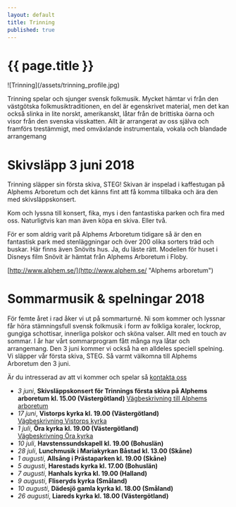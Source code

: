 ```yaml
---
layout: default
title: Trinning
published: true
---
```

<div>
  <h1 class="page-title">{{ page.title }}</h1>
</div>
![Trinning](/assets/trinning_profile.jpg)

Trinning spelar och sjunger svensk folkmusik. Mycket hämtar vi från den västgötska folkmusiktraditionen, en del är egenskrivet material, men det kan också slinka in lite norskt, amerikanskt, låtar från de brittiska öarna och visor från den svenska visskatten. Allt är arrangerat av oss själva och framförs trestämmigt, med omväxlande instrumentala, vokala och blandade arrangemang

# Skivsläpp 3 juni 2018
Trinning släpper sin första skiva, STEG!
Skivan är inspelad i kaffestugan på Alphems Arboretum och det känns fint att få komma tillbaka och ära den med skivsläppskonsert.

Kom och lyssna till konsert, fika, mys i den fantastiska parken och fira med oss. Naturligtvis kan man även köpa en skiva. Eller två. 

För er som aldrig varit på Alphems Arboretum tidigare så är den en fantastisk park med stenläggningar och över 200 olika sorters träd och buskar. Här finns även Snövits hus. Ja, du läste rätt. Modellen för huset i Disneys film Snövit är hämtat från Alphems Arboretum i Floby.

[http://www.alphem.se/](http://www.alphem.se/ "Alphems arboretum")

# Sommarmusik & spelningar 2018
För femte året i rad åker vi ut på sommarturné. Ni som kommer och lyssnar får höra stämningsfull svensk folkmusik i form av folkliga koraler, lockrop, gungiga schottisar, innerliga polskor och sköna valser. Allt med en touch av sommar. I år har vårt sommarprogram fått många nya låtar och arrangemang. Den 3 juni kommer vi också ha en alldeles speciell spelning. Vi släpper vår första skiva, STEG. Så varmt välkomna till Alphems Arboretum den 3 juni.

Är du intresserad av att vi kommer och spelar så [kontakta oss](/kontakt)

* *3 juni*, **Skivsläppskonsert för Trinnings första skiva på Alphems arboretum kl. 15.00 (Västergötland)**  [Vägbeskrivning till Alphems arboretum](https://goo.gl/maps/hRVQngGrZtL2)
* *17 juni*, **Vistorps kyrka kl. 19.00 (Västergötland)**  
 [Vägbeskrivning Vistorps kyrka](https://goo.gl/maps/zxbh52ZWqoG2)
* *1 juli*, **Öra kyrka  kl. 19.00 (Västergötland)**    
 [Vägbeskrivning Öra kyrka](https://goo.gl/maps/uxJjTh9PX3p)
* *10 juli*, **Havstenssundskapell kl. 19.00 (Bohuslän)**
* *28 juli*, **Lunchmusik i Mariakyrkan Båstad kl. 13.00 (Skåne)**
* *1 augusti*, **Allsång i Prästaparken kl. 19.00 (Skåne)**
* *5 augusti*, **Harestads kyrka kl. 17.00 (Bohuslän)**
* *7 augusti*, **Hanhals kyrka kl. 19.00 (Halland)**
* *9 augusti*, **Fliseryds kyrka (Småland)**
* *10 augusti*, **Dädesjö gamla kyrka kl. 18.00 (Småland)**
* *26 augusti*, **Liareds kyrka kl. 18.00 (Västergötland)**
